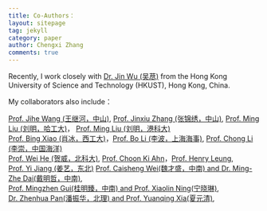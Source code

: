 ```yaml
---
title: Co-Authors：
layout: sitepage
tag: jekyll
category: paper
author: Chengxi Zhang
comments: true
---
```

<!--
I was supervised by [Prof. Mingjiang Wang(王明江)](http://faculty.hitsz.edu.cn/wangmingjiang)，[Prof. Jihe Wang (王继河)](http://tianqin.sysu.edu.cn/zh-hans/members/wang-ji-he)<br/> 
-->

Recently, I work closely with [Dr. Jin Wu (吴荩)](https://zarathustr.github.io/) from the Hong Kong University of Science and Technology (HKUST), Hong Kong, China. 

My collaborators also include：

[Prof. Jihe Wang (王继河，中山)](https://saa.sysu.edu.cn/teacher/449), 
[Prof. Jinxiu Zhang (张锦绣，中山)](https://saa.sysu.edu.cn/teacher/448), 
[Prof. Ming Liu (刘明，哈工大)](http://homepage.hit.edu.cn/liuming23)，
[Prof. Ming Liu (刘明，港科大)](https://ece.hkust.edu.hk/eelium) <br/>
[Prof. Bing Xiao (肖冰，西工大)](https://teacher.nwpu.edu.cn/xiaobing)，[Prof. Bo Li (李波，上海海事)](https://ilse.shmtu.edu.cn/2020/1117/c5133a31914/page.htm),  [Prof. Chong Li (李崇，中国海洋)](http://coe.ouc.edu.cn/2019/0819/c9094a256005/page.htm)<br/>
[Prof. Wei He (贺威，北科大)](http://saee.ustb.edu.cn/quantijiaoshi/2015-10-09/81.html),  [Prof. Choon Ki Ahn](http://control.korea.ac.kr/)，[Prof. Henry Leung](https://schulich.ucalgary.ca/contacts/henry-leung), <br/>
[Prof. Yi Jiang (姜艺，东北)](https://yijiang1992.github.io/)
[Prof. Caisheng Wei(魏才盛，中南) and Dr. Ming-Zhe Dai(戴明哲，中南)](http://faculty.csu.edu.cn/weicaisheng/zh_CN/index.htm), <br/>
[Prof. Mingzhen Gui(桂明臻，中南) and Prof. Xiaolin Ning(宁晓琳)](http://faculty.csu.edu.cn/guimingzhen/zh_CN/index.htm), <br/>
[Dr. Zhenhua Pan(潘振华，北理) and Prof. Yuanqing Xia(夏元清)](https://dongfangxy.github.io/publications/), <br/>

